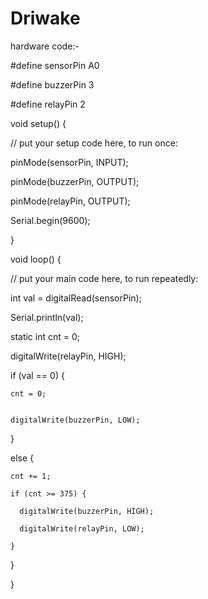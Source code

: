 # Driwake


hardware code:-

#define sensorPin A0


#define buzzerPin 3


#define relayPin 2


void setup() {

  
  // put your setup code here, to run once:
  
  
  pinMode(sensorPin, INPUT);
  
  
  pinMode(buzzerPin, OUTPUT);
  
  
  pinMode(relayPin, OUTPUT);
  
  
  Serial.begin(9600);


}



void loop() {

  
  // put your main code here, to run repeatedly:
  
  
  int val = digitalRead(sensorPin);
  
  
  Serial.println(val);

  static int cnt = 0;

  digitalWrite(relayPin, HIGH);

  if (val == 0) {
  
    
    cnt = 0;
    
    
    digitalWrite(buzzerPin, LOW);
  }
  
  else {
  
    cnt += 1;
    
    if (cnt >= 375) {
    
      digitalWrite(buzzerPin, HIGH);
      
      digitalWrite(relayPin, LOW);
    
    }
  
  }

}
